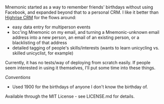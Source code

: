 Mnemonic started as a way to remember friends' birthdays without using Facebook, and expanded beyond that to a personal CRM. I like it better than [Highrise CRM](https://highrisehq.com/) for the flows around:
- easy data entry for multiperson events
- bcc'ing Mnemonic on my email, and turning a Mnemonic-unknown email address into a new person, an email of an existing person, or a blacklisting of that address
- detailed tagging of people's skills/interests (wants to learn unicycling vs. skilled unicyclist, for example)

Currently, it has no tests/way of deploying from scratch easily. If people seem interested in using it themselves, I'll put some time into these things.

*Conventions*

- Used 1900 for the birthdays of anyone I don't know the birthday of.

Available through the MIT License - see LICENSE.md for details.